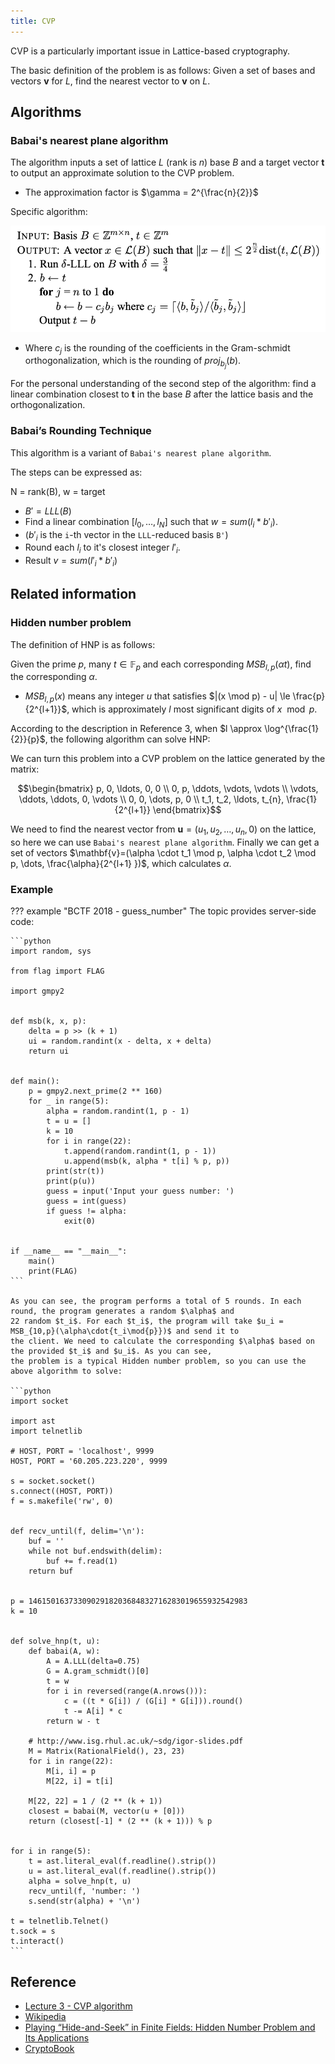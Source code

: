 ```yaml
---
title: CVP
---
```


CVP is a particularly important issue in Lattice-based cryptography.

The basic definition of the problem is as follows: Given a set of bases and vectors $\mathbf{v}$ for $L$, find the
nearest vector to $\mathbf{v}$ on $L$.

<!--
TODO: Add more Lattice-based cryptography (CVP specifically) application intro here.
TODO: Make intro more descriptive and rigorous.
-->

## Algorithms

### Babai's nearest plane algorithm

<!--
TODO: Add intro
-->

The algorithm inputs a set of lattice $L$ (rank is $n$) base $B$ and a target vector $\mathbf{t}$ to output an
approximate solution to the CVP problem.

- The approximation factor is $\gamma = 2^{\frac{n}{2}}$

Specific algorithm:

![babai_1](../../../assets/img/asymmetric/babai_1.png)

- Where $c_j$ is the rounding of the coefficients in the Gram-schmidt orthogonalization, which is the rounding of $proj_
  {b_j}(b)$.

For the personal understanding of the second step of the algorithm: find a linear combination closest to $\mathbf{t}$ in
the base $B$ after the lattice basis and the orthogonalization.

### Babai’s Rounding Technique

This algorithm is a variant of `Babai's nearest plane algorithm`.

The steps can be expressed as:

N = rank(B), w = target

- $B' = LLL(B)$
- Find a linear combination $[l_0, \ldots, l_N]$ such that $w = sum(l_i * b'_i)$.
- ($b'_i$ is the `i`-th vector in the `LLL`-reduced basis `B'`)
- Round each $l_i$ to it's closest integer $l'_i$.
- Result $v = sum(l'_i * b'_i)$

## Related information

### Hidden number problem

The definition of HNP is as follows:

Given the prime $p$, many $t \in \mathbb{F}_p$ and each corresponding $MSB_{l,p}(\alpha t)$, find the corresponding
$\alpha$.

- $MSB_{l,p}(x)$ means any integer $u$ that satisfies $|(x \mod p) - u| \le \frac{p}{2^{l+1}}$, which is
  approximately $l$ most significant digits of $x \mod p$.

According to the description in Reference 3, when $l \approx \log^{\frac{1}{2}}{p}$, the following algorithm can solve
HNP:

We can turn this problem into a CVP problem on the lattice generated by the matrix:

$$\begin{bmatrix} p, 0, \ldots, 0, 0 \\ 0, p, \ddots, \vdots, \vdots \\ \vdots, \ddots, \ddots, 0, \vdots \\ 0, 0, \dots, p, 0 \\ t_1, t_2, \ldots, t_{n}, \frac{1}{2^{l+1}} \end{bmatrix}$$

We need to find the nearest vector from $\mathbf{u}=(u_1, u_2, \ldots, u_{n}, 0)$ on the lattice, so here we can
use `Babai's nearest plane algorithm`. Finally we can get a set of vectors $\mathbf{v}=(\alpha \cdot t_1 \mod p, \alpha
\cdot t_2 \mod p, \dots, \frac{\alpha}{2^{l+1} })$, which calculates $\alpha$.

### Example

??? example "BCTF 2018 - guess_number"
    The topic provides server-side code:
    
    ```python
    import random, sys
    
    from flag import FLAG
    
    import gmpy2
    
    
    def msb(k, x, p):
        delta = p >> (k + 1)
        ui = random.randint(x - delta, x + delta)
        return ui
    
    
    def main():
        p = gmpy2.next_prime(2 ** 160)
        for _ in range(5):
            alpha = random.randint(1, p - 1)
            t = u = []
            k = 10
            for i in range(22):
                t.append(random.randint(1, p - 1))
                u.append(msb(k, alpha * t[i] % p, p))
            print(str(t))
            print(p(u))
            guess = input('Input your guess number: ')
            guess = int(guess)
            if guess != alpha:
                exit(0)
    
    
    if __name__ == "__main__":
        main()
        print(FLAG)
    ```

    As you can see, the program performs a total of 5 rounds. In each round, the program generates a random $\alpha$ and
    22 random $t_i$. For each $t_i$, the program will take $u_i = MSB_{10,p}(\alpha\cdot{t_i\mod{p}})$ and send it to 
    the client. We need to calculate the corresponding $\alpha$ based on the provided $t_i$ and $u_i$. As you can see, 
    the problem is a typical Hidden number problem, so you can use the above algorithm to solve:

    ```python
    import socket
    
    import ast
    import telnetlib
    
    # HOST, PORT = 'localhost', 9999
    HOST, PORT = '60.205.223.220', 9999
    
    s = socket.socket()
    s.connect((HOST, PORT))
    f = s.makefile('rw', 0)
    
    
    def recv_until(f, delim='\n'):
        buf = ''
        while not buf.endswith(delim):
            buf += f.read(1)
        return buf
    
    
    p = 1461501637330902918203684832716283019655932542983
    k = 10
    
    
    def solve_hnp(t, u):
        def babai(A, w):
            A = A.LLL(delta=0.75)
            G = A.gram_schmidt()[0]
            t = w
            for i in reversed(range(A.nrows())):
                c = ((t * G[i]) / (G[i] * G[i])).round()
                t -= A[i] * c
            return w - t
    
        # http://www.isg.rhul.ac.uk/~sdg/igor-slides.pdf
        M = Matrix(RationalField(), 23, 23)
        for i in range(22):
            M[i, i] = p
            M[22, i] = t[i]
    
        M[22, 22] = 1 / (2 ** (k + 1))
        closest = babai(M, vector(u + [0]))
        return (closest[-1] * (2 ** (k + 1))) % p
    
    
    for i in range(5):
        t = ast.literal_eval(f.readline().strip())
        u = ast.literal_eval(f.readline().strip())
        alpha = solve_hnp(t, u)
        recv_until(f, 'number: ')
        s.send(str(alpha) + '\n')
    
    t = telnetlib.Telnet()
    t.sock = s
    t.interact()
    ```

## Reference

- [Lecture 3 - CVP algorithm](<https://cims.nyu.edu/~regev/teaching/lattices_fall_2004/ln/cvp.pdf>)
- [Wikipedia](<https://en.wikipedia.org/wiki/Lattice_problem>)
- [Playing “Hide-and-Seek” in Finite Fields: Hidden Number Problem and Its Applications](<http://www.isg.rhul.ac.uk/~sdg/igor-slides.pdf>)
- [CryptoBook](<https://www.math.auckland.ac.nz/~sgal018/crypto-book/ch18.pdf>)
